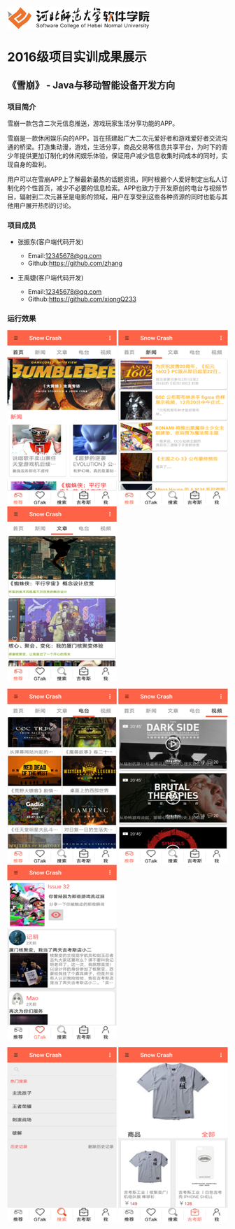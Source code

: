<img src="../../../image/logo.png"  height="50" />

# 2016级项目实训成果展示 

## 《雪崩》 -  Java与移动智能设备开发方向

###  项目简介

雪崩一款包含二次元信息推送，游戏玩家生活分享功能的APP。

雪崩是一款休闲娱乐向的APP。旨在搭建起广大二次元爱好者和游戏爱好者交流沟通的桥梁。打造集动漫，游戏，生活分享，商品交易等信息共享平台，为时下的青少年提供更加订制化的休闲娱乐体验，保证用户减少信息收集时间成本的同时，实现自身的盈利。

用户可以在雪崩APP上了解最新最热的话题资讯，同时根据个人爱好制定出私人订制化的个性首页，减少不必要的信息检索。APP也致力于开发原创的电台与视频节目，辐射到二次元甚至是电影的领域，用户在享受到这些各种资源的同时也能与其他用户展开热烈的讨论。

### 项目成员

- 张振东(客户端代码开发)
	- Email:12345678@qq.com
	- Github:https://github.com/zhang
	
- 王禹婕(客户端代码开发)
	- Email:12345678@qq.com
	- Github:https://github.com/xiongQ233


### 运行效果

<p>
<img src="./image/sc1.png" width=250 height=400 />
<img src="./image/sc2.png" width=250 height=400 />
<img src="./image/sc3.png" width=250 height=400 />
</p>

<p>
<img src="./image/sc4.png" width=250 height=400 />
<img src="./image/sc5.png" width=250 height=400 />
<img src="./image/sc6.png" width=250 height=400 />
</p>

<p>
<img src="./image/sc7.png" width=250 height=400 />
<img src="./image/sc8.png" width=250 height=400 />
</p>




 


